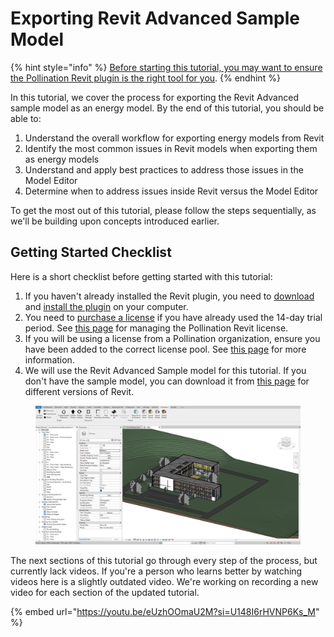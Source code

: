 # Exporting Revit Advanced Sample Model

{% hint style="info" %}
[Before starting this tutorial, you may want to ensure the Pollination Revit plugin is the right tool for you](../export-analytical-model.md).
{% endhint %}

In this tutorial, we cover the process for exporting the Revit Advanced sample model as an energy model. By the end of this tutorial, you should be able to:

1. Understand the overall workflow for exporting energy models from Revit
2. Identify the most common issues in Revit models when exporting them as energy models
3. Understand and apply best practices to address those issues in the Model Editor
4. Determine when to address issues inside Revit versus the Model Editor

To get the most out of this tutorial, please follow the steps sequentially, as we'll be building upon concepts introduced earlier.

## Getting Started Checklist <a href="#getting-started-checklist" id="getting-started-checklist"></a>

Here is a short checklist before getting started with this tutorial:

1. If you haven't already installed the Revit plugin, you need to [download](../../get-started/setting-up-rhino-grasshopper-and-revit-plugins/download-plugins.md) and [install the plugin](../../get-started/setting-up-rhino-grasshopper-and-revit-plugins/download-and-install-plugins.md) on your computer.
2. You need to [purchase a license](../../get-started/setting-up-rhino-grasshopper-and-revit-plugins/purchase-and-manage-plugins.md) if you have already used the 14-day trial period. See [this page](../core-concepts-and-best-practices/managing-pollination-revit-license.md) for managing the Pollination Revit license.
3. If you will be using a license from a Pollination organization, ensure you have been added to the correct license pool. See [this page](../../get-started/manage-license-pool.md) for more information.
4. We will use the Revit Advanced Sample model for this tutorial. If you don't have the sample model, you can download it from [this page](https://drive.google.com/drive/folders/1sUdlhcai6RS7IMr-_WjC1orQqesrm6lT?usp=sharing) for different versions of Revit.

<figure><img src="../../.gitbook/assets/image (54) (1).png" alt=""><figcaption></figcaption></figure>



The next sections of this tutorial go through every step of the process, but currently lack videos. If you're a person who learns better by watching videos here is a slightly outdated video. We're working on recording a new video for each section of the updated tutorial.

{% embed url="https://youtu.be/eUzhOOmaU2M?si=U148I6rHVNP6Ks_M" %}
